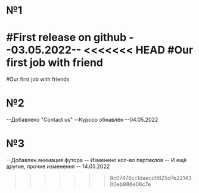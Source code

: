 # №1
#First release on github --03.05.2022--
<<<<<<< HEAD
#Our first job with friend
=======
#Our first job with friends

# №2
--Добавлено "Contact us"
--Курсор обнавлён
--04.05.2022

# №3 
--Добавлен анимация футора
-- Изменено кол-во партиклов
-- И ещё другие, прочие изменения
-- 14.05.2022
>>>>>>> 8c07478cc1daecd0825d7e2214300eb986e06c7e
